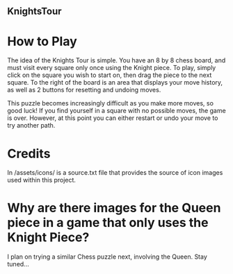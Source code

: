 ## KnightsTour ##

# How to Play
The idea of the Knights Tour is simple. You have an 8 by 8 chess board, and must visit every square only once using the Knight piece.
To play, simply click on the square you wish to start on, then drag the piece to the next square.
To the right of the board is an area that displays your move history, as well as 2 buttons for resetting and undoing moves.

This puzzle becomes increasingly difficult as you make more moves, so good luck!
If you find yourself in a square with no possible moves, the game is over.
However, at this point you can either restart or undo your move to try another path.

# Credits
In /assets/icons/ is a source.txt file that provides the source of icon images used within this project.

# Why are there images for the Queen piece in a game that only uses the Knight Piece?
I plan on trying a similar Chess puzzle next, involving the Queen. Stay tuned...
